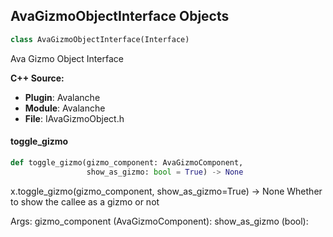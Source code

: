 ## AvaGizmoObjectInterface Objects

```python
class AvaGizmoObjectInterface(Interface)
```

Ava Gizmo Object Interface

**C++ Source:**

- **Plugin**: Avalanche
- **Module**: Avalanche
- **File**: IAvaGizmoObject.h

<a id="unreal.AvaGizmoObjectInterface.toggle_gizmo"></a>

#### toggle_gizmo

```python
def toggle_gizmo(gizmo_component: AvaGizmoComponent,
                 show_as_gizmo: bool = True) -> None
```

x.toggle_gizmo(gizmo_component, show_as_gizmo=True) -> None
Whether to show the callee as a gizmo or not

Args:
    gizmo_component (AvaGizmoComponent): 
    show_as_gizmo (bool):

<a id="unreal.AvaSnapPointGenerator"></a>